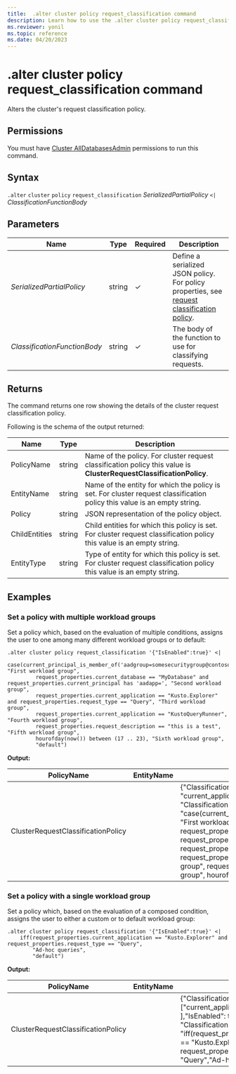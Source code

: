 ```yaml
---
title:  .alter cluster policy request_classification command
description: Learn how to use the .alter cluster policy request_classification command to alter the cluser's request classification policy.
ms.reviewer: yonil
ms.topic: reference
ms.date: 04/20/2023
---
```

# .alter cluster policy request_classification command

Alters the cluster's request classification policy.

## Permissions

You must have [Cluster AllDatabasesAdmin](access-control/role-based-access-control.md) permissions to run this command.

## Syntax

`.alter` `cluster` `policy` `request_classification` *SerializedPartialPolicy*  `<|` *ClassificationFunctionBody*

## Parameters

| Name                         | Type   | Required | Description                                                                                                                                                                                                                       |
|------------------------------|--------|----------|--------------------------------------------------------------------------------------------------------------------------------|
| *SerializedPartialPolicy*    | string | &check;  | Define a serialized JSON policy. For policy properties, see [request classification policy](request-classification-policy.md). |
| *ClassificationFunctionBody* | string | &check;  | The body of the function to use for classifying requests.                                                                      |

## Returns

The command returns one row showing the details of the cluster request classification policy.

Following is the schema of the output returned:

| Name          | Type   | Description                                                                                                              |
|---------------|--------|--------------------------------------------------------------------------------------------------------------------------|
| PolicyName    | string | Name of the policy. For cluster request classification policy this value is **ClusterRequestClassificationPolicy**.      |
| EntityName    | string | Name of the entity for which the policy is set. For cluster request classification policy this value is an empty string. |
| Policy        | string | JSON representation of the policy object.                                                                                |
| ChildEntities | string | Child entities for which this policy is set. For cluster request classification policy this value is an empty string.    |
| EntityType    | string | Type of entity for which this policy is set. For cluster request classification policy this value is an empty string.    |

## Examples

### Set a policy with multiple workload groups

Set a policy which, based on the evaluation of multiple conditions, assigns the user to one among many different workload groups or to default:

```kusto
.alter cluster policy request_classification '{"IsEnabled":true}' <|
    case(current_principal_is_member_of('aadgroup=somesecuritygroup@contoso.com'), "First workload group",
         request_properties.current_database == "MyDatabase" and request_properties.current_principal has 'aadapp=', "Second workload group",
         request_properties.current_application == "Kusto.Explorer" and request_properties.request_type == "Query", "Third workload group",
         request_properties.current_application == "KustoQueryRunner", "Fourth workload group",
         request_properties.request_description == "this is a test", "Fifth workload group",
         hourofday(now()) between (17 .. 23), "Sixth workload group",
         "default")
```

**Output:**

| PolicyName                         | EntityName | Policy                                                                                                                                                                                                                                                                                                                                                                                                                                                                                                                                                                                                                                                                                                                                                                                                                                          | ChildEntities | EntityType |
|------------------------------------|------------|-------------------------------------------------------------------------------------------------------------------------------------------------------------------------------------------------------------------------------------------------------------------------------------------------------------------------------------------------------------------------------------------------------------------------------------------------------------------------------------------------------------------------------------------------------------------------------------------------------------------------------------------------------------------------------------------------------------------------------------------------------------------------------------------------------------------------------------------------|---------------|------------|
| ClusterRequestClassificationPolicy |            | {"ClassificationProperties": ["current_database", "request_description", "current_application", "current_principal", "request_type"], "IsEnabled": true, "ClassificationFunction": "case(current_principal_is_member_of('aadgroup=somesecuritygroup@contoso.com'), \"First workload group\", request_properties.current_database == \"MyDatabase\" and request_properties.current_principal has 'aadapp=', \"Second workload group\", request_properties.current_application == \"Kusto.Explorer\" and request_properties.request_type == \"Query\", \"Third workload group\", request_properties.current_application == \"KustoQueryRunner\", \"Fourth workload group\", request_properties.request_description == \"this is a test\", \"Fifth workload group\", hourofday(now()) between (17 .. 23), \"Sixth workload group\", \"default\")"} |               |            |

### Set a policy with a single workload group

Set a policy which, based on the evaluation of a composed condition, assigns the user to either a custom or to default workload group:

```kusto
.alter cluster policy request_classification '{"IsEnabled":true}' <|
    iff(request_properties.current_application == "Kusto.Explorer" and request_properties.request_type == "Query",
        "Ad-hoc queries",
        "default")
```

**Output:**

| PolicyName                         | EntityName | Policy                                                                                                                                                                                                                                                                   | ChildEntities | EntityType |
|------------------------------------|------------|--------------------------------------------------------------------------------------------------------------------------------------------------------------------------------------------------------------------------------------------------------------------------|---------------|------------|
| ClusterRequestClassificationPolicy |            | {"ClassificationProperties": ["current_application",  "request_type" ],"IsEnabled": true, "ClassificationFunction": "iff(request_properties.current_application == \"Kusto.Explorer\" and request_properties.request_type == \"Query\",\"Ad-hoc queries\",\"default\")"} |               |            |
